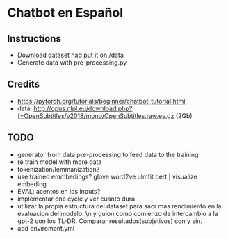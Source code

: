 # Chatbot en Español

## Instructions

- Download dataset nad put it on /data
- Generate data with pre-processing.py

## Credits

- https://pytorch.org/tutorials/beginner/chatbot_tutorial.html
- data: http://opus.nlpl.eu/download.php?f=OpenSubtitles/v2018/mono/OpenSubtitles.raw.es.gz (2Gb)

## TODO

- generator from data pre-processing to feed data to the training
- re train model with more data
- tokenization/lemmanization?
- use trained emmbedings? glove word2ve ulmfit bert | visualize embeding
- EVAL: acentos en los inputs?
- implementar one cycle y ver cuanto dura
- utilizar la propia estructura del dataset para sacr mas rendimiento en la evaluacion del modelo. \n y guion como comienzo de intercambio a la gpt-2 con los TL-DR. Comparar resultados(subjetivos) con y sin.
- add enviroment.yml